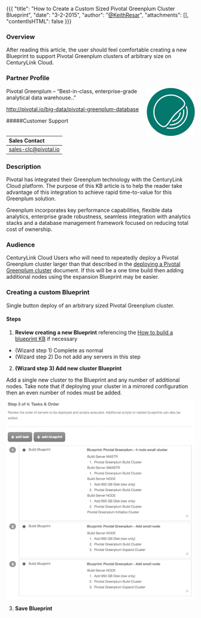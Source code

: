{{{
  "title": "How to Create a Custom Sized Pivotal Greenplum Cluster Blueprint",
  "date": "3-2-2015",
  "author": "<a href='https://twitter.com/KeithResar'>@KeithResar</a>",
  "attachments": [],
  "contentIsHTML": false
}}}



### Overview

After reading this article, the user should feel comfortable creating a new Blueprint to support Pivotal Greenplum clusters of arbitrary size on CenturyLink Cloud.

### Partner Profile

<img src="../images/pivotal_greenplum/pivotal_greenplum_logo.png" style="border:0;float:right;">

Pivotal Greenplum – “Best-in-class, enterprise-grade analytical data warehouse..”

http://pivotal.io/big-data/pivotal-greenplum-database

#####Customer Support

|Sales Contact      |
|:- |
|sales-clc@pivotal.io       |


### Description

Pivotal has integrated their Greenplum technology with the CenturyLink Cloud platform.  The purpose of this KB article is to help the reader take advantage of this integration to achieve rapid time-to-value for this Greenplum solution.

Greenplum incorporates key performance capabilities, flexible data analytics, enterprise grade robustness, seamless integration with analytics stacks and a database management framework focused on reducing total cost of ownership.


### Audience

CenturyLink Cloud Users who will need to repeatedly deploy a Pivotal Greenplum cluster larger than that described in the [deploying a Pivotal Greenplum cluster](getting-started-with-pivotal-greenplum-blueprint.md) document.  If this will be a one time build then adding additional nodes using the expansion Blueprint may be easier.


### Creating a custom Blueprint

Single button deploy of an arbitrary sized Pivotal Greenplum cluster.

#### Steps

1. **Review creating a new Blueprint** referencing the [How to build a blueprint KB](../Blueprints/how-to-build-a-blueprint/) if necessary

  * (Wizard step 1) Complete as normal
  * (Wizard step 2) Do not add any servers in this step

2. **(Wizard step 3) Add new cluster Blueprint**

  Add a single new cluster to the Blueprint and any number of additional nodes.  Take note that if deploying your cluster in a mirrored configuration then an even number of nodes must be added.

  <img src="../images/pivotal_greenplum/customize_blueprint.png" style="">

3. **Save Blueprint**
